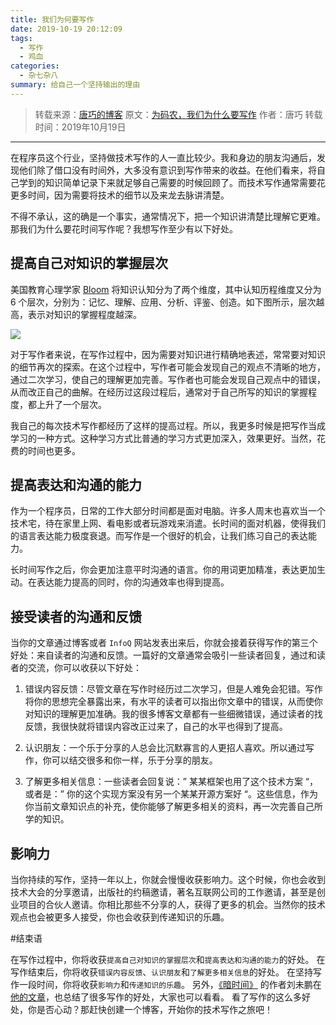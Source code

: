 ```yaml
---
title: 我们为何要写作
date: 2019-10-19 20:12:09
tags:
  - 写作
  - 鸡血
categories:
  - 杂七杂八
summary: 给自己一个坚持输出的理由
---
```


> 转载来源：[唐巧的博客](https://blog.devtang.com) 
> 原文：[为码农，我们为什么要写作](https://blog.devtang.com/2014/01/08/why-we-need-write/) 
> 作者：唐巧 
> 转载时间：2019年10月19日
--------

在程序员这个行业，坚持做技术写作的人一直比较少。我和身边的朋友沟通后，发现他们除了借口没有时间外，大多没有意识到写作带来的收益。在他们看来，将自己学到的知识简单记录下来就足够自己需要的时候回顾了。而技术写作通常需要花更多时间，因为需要将技术的细节以及来龙去脉讲清楚。

不得不承认，这的确是一个事实，通常情况下，把一个知识讲清楚比理解它更难。那我们为什么要花时间写作呢？我想写作至少有以下好处。

## 提高自己对知识的掌握层次

美国教育心理学家 [Bloom](http://zh.wikipedia.org/wiki/%E6%9C%AC%E5%82%91%E6%98%8E%C2%B7%E5%B8%83%E9%AD%AF%E5%A7%86) 将知识认知分为了两个维度，其中认知历程维度又分为 6 个层次，分别为：记忆、理解、应用、分析、评鉴、创造。如下图所示，层次越高，表示对知识的掌握程度越深。

![](https://blog.devtang.com/images/why-write-1.png)

对于写作者来说，在写作过程中，因为需要对知识进行精确地表述，常常要对知识的细节再次的探索。在这个过程中，写作者可能会发现自己的观点不清晰的地方，通过二次学习，使自己的理解更加完善。写作者也可能会发现自己观点中的错误，从而改正自己的曲解。在经历过这段过程后，通常对于自己所写的知识的掌握程度，都上升了一个层次。

我自己的每次技术写作都经历了这样的提高过程。所以，我更多时候是把写作当成学习的一种方式。这种学习方式比普通的学习方式更加深入，效果更好。当然，花费的时间也更多。

## 提高表达和沟通的能力

作为一个程序员，日常的工作大部分时间都是面对电脑。许多人周末也喜欢当一个技术宅，待在家里上网、看电影或者玩游戏来消遣。长时间的面对机器，使得我们的语言表达能力极度衰退。而写作是一个很好的机会，让我们练习自己的表达能力。

长时间写作之后，你会更加注意平时沟通的语言。你的用词更加精准，表达更加生动。在表达能力提高的同时，你的沟通效率也得到提高。

## 接受读者的沟通和反馈

当你的文章通过博客或者 `InfoQ` 网站发表出来后，你就会接着获得写作的第三个好处：来自读者的沟通和反馈。一篇好的文章通常会吸引一些读者回复，通过和读者的交流，你可以收获以下好处：

1. 错误内容反馈：尽管文章在写作时经历过二次学习，但是人难免会犯错。写作将你的思想完全暴露出来，有水平的读者可以指出你文章中的错误，从而使你对知识的理解更加准确。我的很多博客文章都有一些细微错误，通过读者的找反馈，我很快就将错误内容改正过来了，自己的水平也得到了提高。
    
2. 认识朋友：一个乐于分享的人总会比沉默寡言的人更招人喜欢。所以通过写作，你可以结交很多和你一样，乐于分享的朋友。
    
3. 了解更多相关信息：一些读者会回复说：” 某某框架也用了这个技术方案 “，或者是：” 你的这个实现方案没有另一个某某开源方案好 “。这些信息，作为你当前文章知识点的补充，使你能够了解更多相关的资料，再一次完善自己所学的知识。
    
## 影响力

当你持续的写作，坚持一年以上，你就会慢慢收获影响力。这个时候，你也会收到技术大会的分享邀请，出版社的约稿邀请，著名互联网公司的工作邀请，甚至是创业项目的合伙人邀请。你相比那些不分享的人，获得了更多的机会。当然你的技术观点也会被更多人接受，你也会收获到传递知识的乐趣。

#结束语

在写作过程中，你将收获`提高自己对知识的掌握层次`和`提高表达和沟通的能力`的好处。
在写作结束后，你将收获`错误内容反馈`、`认识朋友`和`了解更多相关信息`的好处。
在坚持写作一段时间，你将收获`影响力`和`传递知识的乐趣`。
另外，[《暗时间》](http://book.douban.com/subject/6709809/) 的作者刘未鹏在 [他的文章](http://blog.csdn.net/pongba/article/details/3896311)，也总结了很多写作的好处，大家也可以看看。
看了写作的这么多好处，你是否心动？那赶快创建一个博客，开始你的技术写作之旅吧！